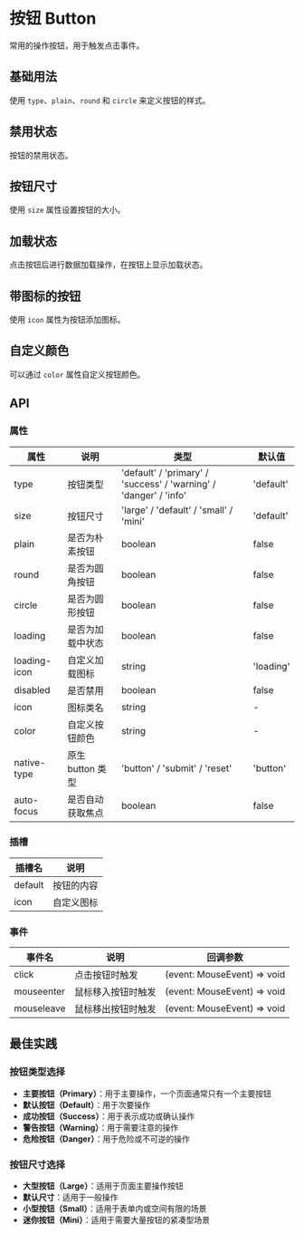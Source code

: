 # 按钮 Button

常用的操作按钮，用于触发点击事件。

## 基础用法

使用 `type`、`plain`、`round` 和 `circle` 来定义按钮的样式。

<demo>
  <BasicButton />
  <template #code>

```vue
<template>
  <div class="button-row">
    <t-button>默认按钮</t-button>
    <t-button type="primary">主要按钮</t-button>
    <t-button type="success">成功按钮</t-button>
    <t-button type="info">信息按钮</t-button>
    <t-button type="warning">警告按钮</t-button>
    <t-button type="danger">危险按钮</t-button>
  </div>

  <div class="button-row">
    <t-button plain>朴素按钮</t-button>
    <t-button type="primary" plain>主要按钮</t-button>
    <t-button type="success" plain>成功按钮</t-button>
    <t-button type="info" plain>信息按钮</t-button>
    <t-button type="warning" plain>警告按钮</t-button>
    <t-button type="danger" plain>危险按钮</t-button>
  </div>

  <div class="button-row">
    <t-button round>圆角按钮</t-button>
    <t-button type="primary" round>主要按钮</t-button>
    <t-button type="success" round>成功按钮</t-button>
    <t-button type="info" round>信息按钮</t-button>
    <t-button type="warning" round>警告按钮</t-button>
    <t-button type="danger" round>危险按钮</t-button>
  </div>

  <div class="button-row">
    <t-button circle icon="search" />
    <t-button type="primary" circle icon="edit" />
    <t-button type="success" circle icon="check" />
    <t-button type="info" circle icon="message" />
    <t-button type="warning" circle icon="star" />
    <t-button type="danger" circle icon="delete" />
  </div>
</template>

<script setup>
import { TButton } from "tune-ui";
</script>
```

  </template>
</demo>

## 禁用状态

按钮的禁用状态。

<demo>
  <DisabledButton />
  <template #code>

```vue
<template>
  <div class="button-row">
    <t-button disabled>默认按钮</t-button>
    <t-button type="primary" disabled>主要按钮</t-button>
    <t-button type="success" disabled>成功按钮</t-button>
    <t-button type="info" disabled>信息按钮</t-button>
    <t-button type="warning" disabled>警告按钮</t-button>
    <t-button type="danger" disabled>危险按钮</t-button>
  </div>

  <div class="button-row">
    <t-button plain disabled>朴素按钮</t-button>
    <t-button type="primary" plain disabled>主要按钮</t-button>
    <t-button type="success" plain disabled>成功按钮</t-button>
    <t-button type="info" plain disabled>信息按钮</t-button>
    <t-button type="warning" plain disabled>警告按钮</t-button>
    <t-button type="danger" plain disabled>危险按钮</t-button>
  </div>
</template>

<script setup>
import { TButton } from "tune-ui";
</script>
```

  </template>
</demo>

## 按钮尺寸

使用 `size` 属性设置按钮的大小。

<demo>
  <SizeButton />
  <template #code>

```vue
<template>
  <div class="button-row">
    <t-button size="large">大型按钮</t-button>
    <t-button>默认按钮</t-button>
    <t-button size="small">小型按钮</t-button>
    <t-button size="mini">迷你按钮</t-button>
  </div>

  <div class="button-row">
    <t-button size="large" round>大型按钮</t-button>
    <t-button round>默认按钮</t-button>
    <t-button size="small" round>小型按钮</t-button>
    <t-button size="mini" round>迷你按钮</t-button>
  </div>
</template>

<script setup>
import { TButton } from "tune-ui";
</script>
```

  </template>
</demo>

## 加载状态

点击按钮后进行数据加载操作，在按钮上显示加载状态。

<demo>
  <LoadingButton />
  <template #code>

```vue
<template>
  <t-button type="primary" loading>加载中</t-button>
  <t-button type="primary" loading-icon="loading" loading>加载中</t-button>
  <t-button type="primary" :loading="loading" @click="onClick">点击加载</t-button>
</template>

<script setup>
import { ref } from "vue";
import { TButton } from "tune-ui";

const loading = ref(false);

const onClick = () => {
  loading.value = true;
  setTimeout(() => {
    loading.value = false;
  }, 2000);
};
</script>
```

  </template>
</demo>

## 带图标的按钮

使用 `icon` 属性为按钮添加图标。

<demo>
  <IconButton />
  <template #code>

```vue
<template>
  <t-button type="primary" icon="edit">编辑</t-button>
  <t-button type="primary" icon="share">分享</t-button>
  <t-button type="primary" icon="delete">删除</t-button>
  <t-button type="primary" icon="search">搜索</t-button>
  <t-button type="primary">上传<t-icon icon="upload-fill" /></t-button>
</template>

<script setup>
import { TButton, TIcon } from "tune-ui";
</script>
```

  </template>
</demo>

## 自定义颜色

可以通过 `color` 属性自定义按钮颜色。

<demo>
  <CustomColorButton />
  <template #code>

```vue
<template>
  <div class="button-row">
    <t-button color="#626aef">自定义颜色</t-button>
    <t-button color="#626aef" plain>自定义颜色</t-button>
    <t-button color="#626aef" disabled>自定义颜色</t-button>
  </div>

  <div class="button-row">
    <t-button color="rgba(100, 108, 255, 0.8)">自定义颜色</t-button>
    <t-button color="rgba(100, 108, 255, 0.8)" plain>自定义颜色</t-button>
    <t-button color="rgba(100, 108, 255, 0.8)" disabled>自定义颜色</t-button>
  </div>
</template>

<script setup>
import { TButton } from "tune-ui";
</script>
```

  </template>
</demo>

## API

### 属性

| 属性         | 说明             | 类型                                                              | 默认值    |
| ------------ | ---------------- | ----------------------------------------------------------------- | --------- |
| type         | 按钮类型         | 'default' / 'primary' / 'success' / 'warning' / 'danger' / 'info' | 'default' |
| size         | 按钮尺寸         | 'large' / 'default' / 'small' / 'mini'                            | 'default' |
| plain        | 是否为朴素按钮   | boolean                                                           | false     |
| round        | 是否为圆角按钮   | boolean                                                           | false     |
| circle       | 是否为圆形按钮   | boolean                                                           | false     |
| loading      | 是否为加载中状态 | boolean                                                           | false     |
| loading-icon | 自定义加载图标   | string                                                            | 'loading' |
| disabled     | 是否禁用         | boolean                                                           | false     |
| icon         | 图标类名         | string                                                            | -         |
| color        | 自定义按钮颜色   | string                                                            | -         |
| native-type  | 原生 button 类型 | 'button' / 'submit' / 'reset'                                     | 'button'  |
| auto-focus   | 是否自动获取焦点 | boolean                                                           | false     |

### 插槽

| 插槽名  | 说明       |
| ------- | ---------- |
| default | 按钮的内容 |
| icon    | 自定义图标 |

### 事件

| 事件名     | 说明               | 回调参数                    |
| ---------- | ------------------ | --------------------------- |
| click      | 点击按钮时触发     | (event: MouseEvent) => void |
| mouseenter | 鼠标移入按钮时触发 | (event: MouseEvent) => void |
| mouseleave | 鼠标移出按钮时触发 | (event: MouseEvent) => void |

## 最佳实践

### 按钮类型选择

- **主要按钮（Primary）**：用于主要操作，一个页面通常只有一个主要按钮
- **默认按钮（Default）**：用于次要操作
- **成功按钮（Success）**：用于表示成功或确认操作
- **警告按钮（Warning）**：用于需要注意的操作
- **危险按钮（Danger）**：用于危险或不可逆的操作

### 按钮尺寸选择

- **大型按钮（Large）**：适用于页面主要操作按钮
- **默认尺寸**：适用于一般操作
- **小型按钮（Small）**：适用于表单内或空间有限的场景
- **迷你按钮（Mini）**：适用于需要大量按钮的紧凑型场景

<script setup>
import BasicButton from '../examples/button/BasicButton.vue'
import DisabledButton from '../examples/button/DisabledButton.vue'
import SizeButton from '../examples/button/SizeButton.vue'
import LoadingButton from '../examples/button/LoadingButton.vue'
import IconButton from '../examples/button/IconButton.vue'
import CustomColorButton from '../examples/button/CustomColorButton.vue'
</script>
